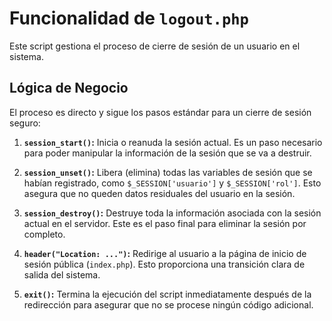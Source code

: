 # Funcionalidad de `logout.php`

Este script gestiona el proceso de cierre de sesión de un usuario en el sistema.

## Lógica de Negocio

El proceso es directo y sigue los pasos estándar para un cierre de sesión seguro:

1.  **`session_start()`:** Inicia o reanuda la sesión actual. Es un paso necesario para poder manipular la información de la sesión que se va a destruir.

2.  **`session_unset()`:** Libera (elimina) todas las variables de sesión que se habían registrado, como `$_SESSION['usuario']` y `$_SESSION['rol']`. Esto asegura que no queden datos residuales del usuario en la sesión.

3.  **`session_destroy()`:** Destruye toda la información asociada con la sesión actual en el servidor. Este es el paso final para eliminar la sesión por completo.

4.  **`header("Location: ...")`:** Redirige al usuario a la página de inicio de sesión pública (`index.php`). Esto proporciona una transición clara de salida del sistema.

5.  **`exit()`:** Termina la ejecución del script inmediatamente después de la redirección para asegurar que no se procese ningún código adicional.
